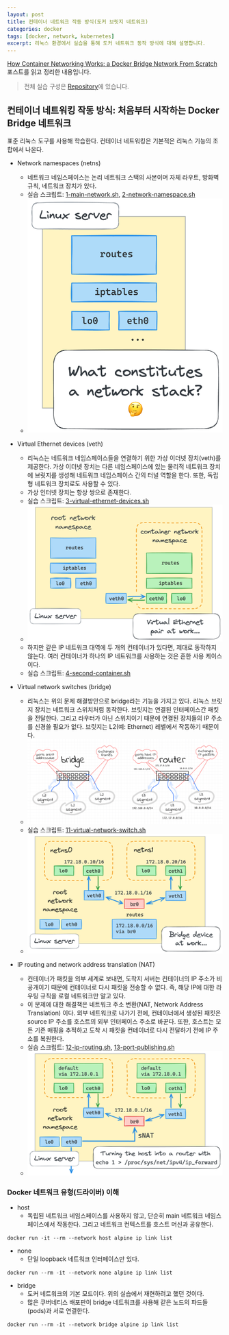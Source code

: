 ```yaml
---
layout: post
title: 컨테이너 네트워크 작동 방식(도커 브릿지 네트워크)
categories: docker
tags: [docker, network, kubernetes]
excerpt: 리눅스 환경에서 실습을 통해 도커 네트워크 동작 방식에 대해 설명합니다.
---
```


[How Container Networking Works: a Docker Bridge Network From Scratch](https://labs.iximiuz.com/tutorials/container-networking-from-scratch) 포스트를 읽고 정리한 내용입니다.

> 전체 실습 구성은 [Repository](https://github.com/pinstinct/container-network-study)에 있습니다.

## 컨테이너 네트워킹 작동 방식: 처음부터 시작하는 Docker Bridge 네트워크


표준 리눅스 도구를 사용해 학습한다. 컨테이너 네트워킹은 기본적은 리눅스 기능의 조합에서 나온다.

- Network namespaces (netns)
  - 네트워크 네임스페이스는 논리 네트워크 스택의 사본이며 자체 라우트, 방화벽 규칙, 네트워크 장치가 있다.
  - 실습 스크립트: [1-main-network.sh](https://github.com/pinstinct/container-network-study/blob/8a156b623932269eb6fbee9a54d4231b2af8bea4/script/1-main-network.sh), [2-network-namespace.sh](https://github.com/pinstinct/container-network-study/blob/8a156b623932269eb6fbee9a54d4231b2af8bea4/script/2-network-namespace.sh)
  - ![](/image/linux-network-environment.png)
- Virtual Ethernet devices (veth)
  - 리눅스는 네트워크 네임스페이스들을 연결하기 위한 가상 이더넷 장치(veth)를 제공한다. 가상 이더넷 장치는 다른 네임스페이스에 있는 물리적 네트워크 장치에 브릿지를 생성해 네트워크 네임스페이스 간의 터널 역할을 한다. 또한, 독립형 네트워크 장치로도 사용할 수 있다.
  - 가상 인터넷 장치는 항상 쌍으로 존재한다.
  - 실습 스크립트: [3-virtual-ethernet-devices.sh](https://github.com/pinstinct/container-network-study/blob/8a156b623932269eb6fbee9a54d4231b2af8bea4/script/3-virtual-ethernet-devices.sh)
  - ![](/image/veth.png)
  - 하지만 같은 IP 네트워크 대역에 두 개의 컨테이너가 있다면, 제대로 동작하지 않는다. 여러 컨테이너가 하나의 IP 네트워크를 사용하는 것은 흔한 사용 케이스이다.
  - 실습 스크립트: [4-second-container.sh](https://github.com/pinstinct/container-network-study/blob/8a156b623932269eb6fbee9a54d4231b2af8bea4/script/4-second-container.sh)
- Virtual network switches (bridge)
  - 리눅스는 위의 문제 해결방안으로 bridge라는 기능을 가지고 있다. 리눅스 브릿지 장치는 네트워크 스위치처럼 동작한다. 브릿지는 연결된 인터페이스간 패킷을 전달한다. 그리고 라우터가 아닌 스위치이기 때문에 연결된 장치들의 IP 주소를 신경쓸 필요가 없다. 브릿지는 L2(예: Ethernet) 레벨에서 작동하기 때문이다.
  - ![](/image/bridge-vs-router.png)
  - 실습 스크립트: [11-virtual-network-switch.sh](https://github.com/pinstinct/container-network-study/blob/8a156b623932269eb6fbee9a54d4231b2af8bea4/script/11-virtual-network-switch.sh)
  - ![](/image/bridge.png)

- IP routing and network address translation (NAT)
  - 컨테이너가 패킷을 외부 세계로 보내면, 도착지 서버는 컨테이너의 IP 주소가 비공개이기 때문에 컨테이너로 다시 패킷을 전송할 수 없다. 즉, 해당 IP에 대한 라우팅 규칙을 로컬 네트워크만 알고 있다. 
  - 이 문제에 대한 해결책은 네트워크 주소 변환(NAT, Network Address Translation) 이다. 외부 네트워크로 나가기 전에, 컨테이너에서 생성된 패킷은 source IP 주소를 호스트의 외부 인터페이스 주소로 바꾼다. 또한, 호스트는 모든 기존 매핑을 추적하고 도착 시 패킷을 컨테이너로 다시 전달하기 전에 IP 주소를 복원한다.
  - 실습 스크립트: [12-ip-routing.sh](https://github.com/pinstinct/container-network-study/blob/8a156b623932269eb6fbee9a54d4231b2af8bea4/script/12-ip-routing.sh), [13-port-publishing.sh](https://github.com/pinstinct/container-network-study/blob/8a156b623932269eb6fbee9a54d4231b2af8bea4/script/13-port-publishing.sh)
  - ![](/image/router.png)

### Docker 네트워크 유형(드라이버) 이해

- host
  - 독립된 네트워크 네임스페이스를 사용하지 않고, 단순히 main 네트워크 네임스페이스에서 작동한다. 그리고 네트워크 컨텍스트를 호스트 머신과 공유한다.

```shell
docker run -it --rm --network host alpine ip link list
```

- none
  - 단일 loopback 네트워크 인터페이스만 있다.

```shell
docker run --rm -it --network none alpine ip link list
```

- bridge
  - 도커 네트워크의 기본 모드이다. 위의 실습에서 재현하려고 했던 것이다.
  - 많은 쿠버네티스 배포판이 bridge 네트워크를 사용해 같은 노드의 파드들(pods)과 서로 연결한다.

```shell
docker run --rm -it --network bridge alpine ip link list
```
